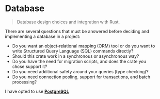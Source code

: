 # Database
> Database design choices and integration with Rust.

There are several questions that must be answered before deciding and implementing a database in a project:
- Do you want an object-relational mapping (ORM) tool or do you want to write Structured Query Language (SQL) commands directly?
- Should this crate work in a synchronous or asynchronous way?
- Do you have the need for migration scripts, and does the crate you chose support it?
- Do you need additional safety around your queries (type checking)?
- Do you need connection pooling, support for transactions, and batch processing?

I have opted to use **[PostgreSQL](https://www.postgresql.org/)**
